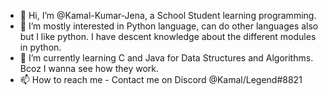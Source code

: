 - 👋 Hi, I’m @Kamal-Kumar-Jena, a School Student learning programming.
- 👀 I’m mostly interested in Python language, can do other languages also but I like python. I have descent knowledge about the different modules in python.
- 🌱 I’m currently learning C and Java for Data Structures and Algorithms. Bcoz I wanna see how they work.
- 📫 How to reach me - Contact me on Discord @Kamal/Legend#8821

<!---
Kamal-Kumar-Jena/Kamal-Kumar-Jena is a ✨ special ✨ repository because its `README.md` (this file) appears on your GitHub profile.
You can click the Preview link to take a look at your changes.
--->
